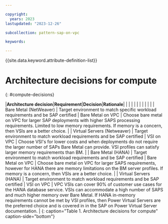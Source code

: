 ```yaml
---

copyright:
  years: 2023
lastupdated: "2023-12-26"

subcollection: pattern-sap-on-vpc

keywords:

---
```


{{site.data.keyword.attribute-definition-list}}

# Architecture decisions for compute
{: #compute-decisions}

|**Architecture decision**|**Requirement**|**Decision**|**Rationale**|
|                        |                                                                                 |                   |                                                                                                                                                                                                                                                                                                                                                      |
|           |                                                                                 |                   |                                                                                                                                                                                                                                                                                                                                                      |
| Bare Metal (NetWeaver) | Target environment to match specific workload requirements and be SAP certified | Bare Metal on VPC | Choose bare metal on VPC for larger SAP deployments with higher SAPS processing requirements. Limited to low memory requirements. If memory is a concern, then VSIs are a better choice.                                                                                                                                                             |
| Virtual Servers (Netweaver)        | Target environment to match workload requirements and be SAP certified          | VSI on VPC        | Choose VSI's for lower costs and when deployments do not require the larger number of SAPs Bare Metal can provide. VSI profiles can satisfy larger memory requirements than BM.                                                                                                                                                                      |
| Bare Metal (HANA)             | Target environment to match workload requirements and be SAP certified          | Bare Metal on VPC | Choose bare metal on VPC for larger SAPS requirements, however for HANA there are memory limitations on the BM server profiles. If memory is a concern, then VSIs are a better choice.                                                                                                                                                               |
| Virtual Servers (HANA)        | Target environment to match workload requirements and be SAP certified          | VSI on VPC        | VPC VSIs can cover 90% of customer use cases for the HANA database service. VSIs can accommodate a high number of SAPS and much higher memory over Bare Metal. If HANA in-memory requirements cannot be met by VSI profiles, then Power Virtual Servers are the preferred choice and is covered in in the SAP on Power Virtual Server documentation. |
{: caption="Table 1. Architecture decisions for compute" caption-side="bottom"}
